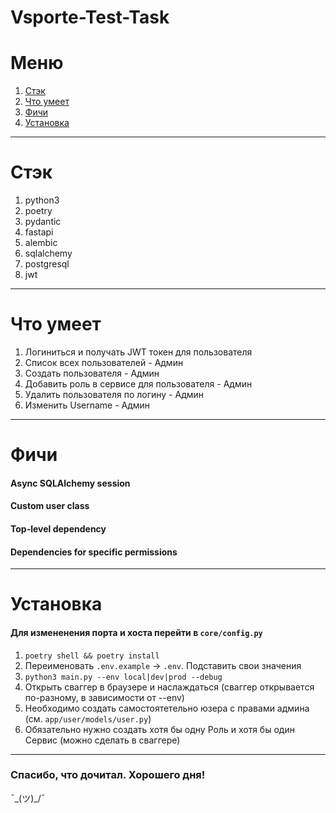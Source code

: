 # Vsporte-Test-Task

# Меню
1. [Стэк](#стэк)
2. [Что умеет](#что-умеет)
3. [Фичи](#фичи)
4. [Установка](#установка)

***

# Стэк
1. python3
2. poetry 
3. pydantic
4. fastapi 
5. alembic 
6. sqlalchemy 
7. postgresql 
8. jwt

***

# Что умеет
1. Логиниться и получать JWT токен для пользователя
2. Список всех пользователей - Админ
3. Создать пользователя - Админ
4. Добавить роль в сервисе для пользователя - Админ
5. Удалить пользователя по логину - Админ
6. Изменить Username - Админ

***

# Фичи
#### Async SQLAlchemy session
#### Custom user class
#### Top-level dependency
#### Dependencies for specific permissions

***

# Установка
#### Для измененения порта и хоста перейти в `core/config.py`

1. `poetry shell && poetry install`
2. Переименовать `.env.example` -> `.env`. Подставить свои значения
3. `python3 main.py --env local|dev|prod --debug`
4. Открыть сваггер в браузере и наслаждаться (сваггер открывается по-разному, в зависимости от --env)
5. Необходимо создать самостоятетельно юзера с правами админа (см. `app/user/models/user.py`)
6. Обязательно нужно создать хотя бы одну Роль и хотя бы один Сервис (можно сделать в сваггере)

***

### Спасибо, что дочитал. Хорошего дня!

¯\_(ツ)_/¯
